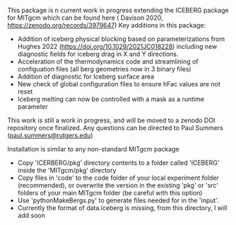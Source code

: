 This package is n current work in progress extending the ICEBERG package for MITgcm which can be found here ( Davison 2020, https://zenodo.org/records/3979647)
Key additions in this package:
  - Addition of iceberg physical blocking based on parameterizations from Hughes 2022 (https://doi.org/10.1029/2021JC018228)
  including new diagnostic fields for iceberg drag in X and Y directions.
  - Acceleration of the thermodynamics code and streamlining of configuation files (all berg geometries now in 3 binary files)
  - Addition of diagnostic for Iceberg surface area
  - New check of global configuration files to ensure hFac values are not reset
  - Iceberg melting can now be controlled with a mask as a runtime parameter

This work is still a work in progress, and will be moved to a zenodo DOI repository once finalized.
Any questions can be directed to Paul Summers (paul.summers@rutgers.edu) 

Installation is similar to any non-standard MITgcm package
  - Copy 'ICERBERG/pkg' directory contents to a folder called 'ICEBERG' inside the 'MITgcm/pkg' directory
  - Copy files in 'code' to the code folder of your local experiment folder (recommended), or overwrite the version in the existing 'pkg' or 'src' folders of your main MITgcm folder (be careful with this option)
  - Use 'pythonMakeBergs.py' to generate files needed for in the 'input'.
  - Currently the format of data.iceberg is missing, from this directory, I will add soon
